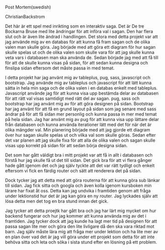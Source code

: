 Post Mortem(swedish)

ChristianBackstrom


Det här är ett spel med inrikting som en interaktiv saga. Det är De tre Bockarna Bruse med lite ändringar för att införa val i sagan. Den har flera slut och är även lite ändrad i handlingen. Det stora med detta projekt var att jag använde mig av en databas för att kunna få fram sagan och de olika valen man skulle göra. Jag började med att göra ett diagram för hur sagan skulle spelas ut och de olika valen som skulle vara för att jag skulle kunna veta vars i databasen man ska använda de. Sedan började jag med att få till för att de skulle kunna visas på sidan, för att sedan kunna designa och finslipa sidan eftersom det måste passa in med temat.

I detta projekt har jag använt mig av tableplus, pug, sass, javascript och bootstrap. Jag använde mig av tableplus och javascript för att lätt kunna sätta in hela min saga och de olika valen i en databas enkelt med tableplus. Javascript använde jag för att kunna visa upp bestämda delar av databasen för att rätt val visas samtidigt med rätt del av sagan. pug, sass och bootstrap har jag använt mig av för att göra designen på sidan. Bootstrap har jag använt för att få en grund layout på sidan som jag senare med sass ändrar på för att få sidan mer personlig och kunna passa in mer med temat på hela sidan. Jag har använt mig av pug för att kunna visa upp lättare delar från databasen och kunna använda iterationer lätt med det för när det är olika mängder val. Min planering började med att jag gjorde ett diagram över hur sagan skulle spelas ut och vilka val som skulle göras. Sedan efter det var planen att jag skulle fixa för att alla de olika valen och sagan skulle visas upp korrekt på sidan för att sedan börja designa sidan.

Det som har gått väldigt bra i mitt projekt var att få in allt i databasen och förstå hur jag skulle få ut det till sidan. Det gick bra för att vi flera gånger hade gått igenom det och jag själv tyckte att det var rätt tydligt och enkelt eftersom vi fick en färdig router och sätt att renderera det på sidan.

Dock tycker jag att detta med att göra routerna för att kunna göra sub länkar till sidan. Jag fick sitta och googla och även kolla igenom kursboken min lärare har fixat åt oss. Detta kan jag undvika i framtiden genom att fråga under lektionstid hur det är jag kan göra en ny router. Jag lyckades själv att lösa detta men det tog en bra stund innan det gick.

Jag tycker att detta proejtk har gått bra och jag har lärt mig mycket om hur backend fungerar och hur jag kommer att kunna använda mig av det i framtiden. Jag tycker dock att jag kunde ha lagt mer tid på designen för att passa sagan lite mer och göra den lite livligare då den ska vara riktad mot barn. Jag själv måste lära mig att fråga mer under lektion och ha lite mer av en plan över vad det är jag vill göra under ett projekt som detta för att inte behöva sitta och leta och söka i sista stund efter en lösning på ett problem.